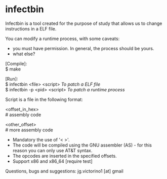 infectbin
=========

Infectbin is a tool created for the purpose of study that allows us to change instructions in a ELF file.

You can modify a runtime process, with some caveats:  
- you must have permission. In general, the process should be yours.
- what else?

[Compile]:  
$ make

[Run]:  
$ infectbin \<file\> \<script\>	  *To patch a ELF file*   
$ infectbin -p \<pid\> \<script\>	*To patch a  runtime process*

Script is a file in the following format:

\<offset_in_hex\>   
\# assembly code

\<other_offset\>  
\# more assembly code

- Mandatory the use of '< >'.
- The code will be compiled using the GNU assembler (AS) - for this reason you can only use AT&T syntax.
- The opcodes are inserted in the specified offsets.
- Support x86 and x86_64 [require test]

Questions, bugs and suggestions: jg.victorino1 [at] gmail
